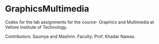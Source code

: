 # GraphicsMultimedia
Codes for the lab assignments for the cource- Graphics and Multimedia at Vellore Institute of Technology.

Contributors: Saumya and Mashrin.
Faculty: Prof. Khadar Nawas.
